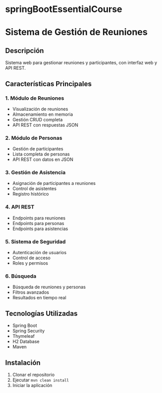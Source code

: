 # springBootEssentialCourse

# Sistema de Gestión de Reuniones

## Descripción
Sistema web para gestionar reuniones y participantes, con interfaz web y API REST.

## Características Principales
### 1. Módulo de Reuniones
- Visualización de reuniones
- Almacenamiento en memoria
- Gestión CRUD completa
- API REST con respuestas JSON

### 2. Módulo de Personas
- Gestión de participantes
- Lista completa de personas
- API REST con datos en JSON

### 3. Gestión de Asistencia
- Asignación de participantes a reuniones
- Control de asistentes
- Registro histórico

### 4. API REST
- Endpoints para reuniones
- Endpoints para personas
- Endpoints para asistencias

### 5. Sistema de Seguridad
- Autenticación de usuarios
- Control de acceso
- Roles y permisos

### 6. Búsqueda
- Búsqueda de reuniones y personas
- Filtros avanzados
- Resultados en tiempo real

## Tecnologías Utilizadas
- Spring Boot
- Spring Security
- Thymeleaf
- H2 Database
- Maven

## Instalación
1. Clonar el repositorio
2. Ejecutar `mvn clean install`
3. Iniciar la aplicación

